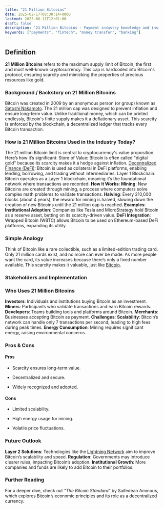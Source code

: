 ```yaml
---
title: "21 Million Bitcoins"
date: 2025-02-17T08:30:14+0000
lastmod: 2025-08-11T12:01:00
draft: false
description: "21 Million Bitcoins - Payment industry knowledge and insights"
keywords: ["payments", "fintech", "money transfer", "banking"]
---
```


## Definition

**21 Million Bitcoins** refers to the maximum supply limit of Bitcoin, the first and most well-known cryptocurrency. This cap is hardcoded into Bitcoin's protocol, ensuring scarcity and mimicking the properties of precious resources like gold.

### Background / Backstory on 21 Million Bitcoins

Bitcoin was created in 2009 by an anonymous person (or group) known as [Satoshi Nakamoto](https://faisalkhanllc.xyz/resources/payments-wiki/s/satoshi-nakamoto/). The 21 million cap was designed to prevent inflation and ensure long-term value. Unlike traditional money, which can be printed endlessly, Bitcoin's finite supply makes it a deflationary asset. This scarcity is enforced by the blockchain, a decentralized ledger that tracks every Bitcoin transaction.

### How is 21 Million Bitcoins Used in the Industry Today?

The 21 million Bitcoin limit is central to cryptocurrency's value proposition. Here’s how it’s significant: Store of Value: Bitcoin is often called "digital gold" because its scarcity makes it a hedge against inflation. [Decentralized Finance (DeFi)](https://faisalkhanllc.xyz/resources/payments-wiki/d/decentralized-finance-defi/): Bitcoin is used as collateral in DeFi platforms, enabling lending, borrowing, and trading without intermediaries. Layer 1 Blockchain: Bitcoin operates as a Layer 1 blockchain, meaning it’s the foundational network where transactions are recorded. 
**How It Works**: **Mining**: New Bitcoins are created through mining, a process where computers solve complex math problems to validate transactions. **Halving**: Every 210,000 blocks (about 4 years), the reward for mining is halved, slowing down the creation of new Bitcoins until the 21 million cap is reached. 
**Examples**: **Institutional Adoption**: Companies like Tesla and MicroStrategy hold Bitcoin as a reserve asset, betting on its scarcity-driven value. **DeFi Integration**: Wrapped Bitcoin (WBTC) allows Bitcoin to be used on Ethereum-based DeFi platforms, expanding its utility.

### Simple Analogy

Think of Bitcoin like a rare collectible, such as a limited-edition trading card. Only 21 million cards exist, and no more can ever be made. As more people want the card, its value increases because there’s only a fixed number available. This scarcity makes it valuable, just like [Bitcoin](https://faisalkhanllc.xyz/resources/payments-wiki/b/bitcoin/).

### Stakeholders and Implementation

### Who Uses 21 Million Bitcoins

**Investors**: Individuals and institutions buying Bitcoin as an investment. **Miners**: Participants who validate transactions and earn Bitcoin rewards. **Developers**: Teams building tools and platforms around Bitcoin. 
**Merchants**: Businesses accepting Bitcoin as payment. 
**Challenges**: **Scalability**: Bitcoin’s network can handle only 7 transactions per second, leading to high fees during peak times.
**Energy Consumption**: Mining requires significant energy, raising environmental concerns.

### Pros & Cons

#### Pros

- Scarcity ensures long-term value. 

- Decentralized and secure. 

- Widely recognized and adopted. 

#### Cons

- Limited scalability. 

- High energy usage for mining. 

- Volatile price fluctuations.

### Future Outlook

**Layer 2 Solutions**: Technologies like the [Lightning Network](https://faisalkhanllc.xyz/resources/payments-wiki/l/lightning-network/) aim to improve Bitcoin’s scalability and speed. 
**Regulation**: Governments may introduce clearer rules, impacting Bitcoin’s adoption. 
**Institutional Growth**: More companies and funds are likely to add Bitcoin to their portfolios.

### Further Reading

For a deeper dive, check out *"The Bitcoin Standard"* by Saifedean Ammous, which explores Bitcoin’s economic principles and its role as a decentralized currency.

##